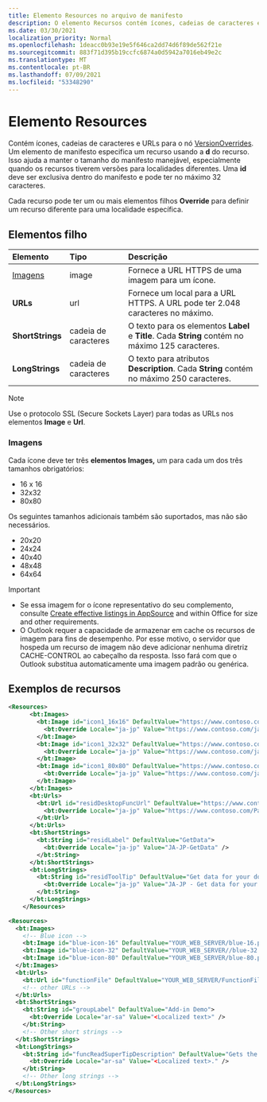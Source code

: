 ```yaml
---
title: Elemento Resources no arquivo de manifesto
description: O elemento Recursos contém ícones, cadeias de caracteres e URLs para o nó VersionOverrides.
ms.date: 03/30/2021
localization_priority: Normal
ms.openlocfilehash: 1deacc0b93e19e5f646ca2dd74d6f89de562f21e
ms.sourcegitcommit: 883f71d395b19ccfc6874a0d5942a7016eb49e2c
ms.translationtype: MT
ms.contentlocale: pt-BR
ms.lasthandoff: 07/09/2021
ms.locfileid: "53348290"
---
```

# <a name="resources-element"></a>Elemento Resources

Contém ícones, cadeias de caracteres e URLs para o nó [VersionOverrides](versionoverrides.md). Um elemento de manifesto especifica um recurso usando a **d** do recurso. Isso ajuda a manter o tamanho do manifesto manejável, especialmente quando os recursos tiverem versões para localidades diferentes. Uma **id** deve ser exclusiva dentro do manifesto e pode ter no máximo 32 caracteres.

Cada recurso pode ter um ou mais elementos filhos **Override** para definir um recurso diferente para uma localidade específica.

## <a name="child-elements"></a>Elementos filho

|  Elemento |  Tipo  |  Descrição  |
|:-----|:-----|:-----|
|  [Imagens](#images)            |  image   |  Fornece a URL HTTPS de uma imagem para um ícone. |
|  **URLs**                |  url     |  Fornece um local para a URL HTTPS. A URL pode ter 2.048 caracteres no máximo. |
|  **ShortStrings** |  cadeia de caracteres  |  O texto para os elementos **Label** e **Title**. Cada **String** contém no máximo 125 caracteres.|
|  **LongStrings**  |  cadeia de caracteres  | O texto para atributos **Description**. Cada **String** contém no máximo 250 caracteres.|

> [!NOTE]
> Use o protocolo SSL (Secure Sockets Layer) para todas as URLs nos elementos **Image** e **Url**.

### <a name="images"></a>Imagens

Cada ícone deve ter três **elementos Images,** um para cada um dos três tamanhos obrigatórios:

- 16 x 16
- 32x32
- 80x80

Os seguintes tamanhos adicionais também são suportados, mas não são necessários.

- 20x20
- 24x24
- 40x40
- 48x48
- 64x64

> [!IMPORTANT]
>
> - Se essa imagem for o ícone representativo do seu complemento, consulte [Create effective listings in AppSource](/office/dev/store/create-effective-office-store-listings#create-an-icon-for-your-add-in) and within Office for size and other requirements.
> - O Outlook requer a capacidade de armazenar em cache os recursos de imagem para fins de desempenho. Por esse motivo, o servidor que hospeda um recurso de imagem não deve adicionar nenhuma diretriz CACHE-CONTROL ao cabeçalho da resposta. Isso fará com que o Outlook substitua automaticamente uma imagem padrão ou genérica.

## <a name="resources-examples"></a>Exemplos de recursos

```XML
<Resources>
      <bt:Images>
        <bt:Image id="icon1_16x16" DefaultValue="https://www.contoso.com/icon_default.png">
          <bt:Override Locale="ja-jp" Value="https://www.contoso.com/ja-jp16-icon_default.png" />
        </bt:Image>
        <bt:Image id="icon1_32x32" DefaultValue="https://www.contoso.com/icon_default.png">
          <bt:Override Locale="ja-jp" Value="https://www.contoso.com/ja-jp32-icon_default.png" />
        </bt:Image>
        <bt:Image id="icon1_80x80" DefaultValue="https://www.contoso.com/icon_default.png">
          <bt:Override Locale="ja-jp" Value="https://www.contoso.com/ja-jp80-icon_default.png" />
        </bt:Image>
      </bt:Images>
      <bt:Urls>
        <bt:Url id="residDesktopFuncUrl" DefaultValue="https://www.contoso.com/Pages/Home.aspx">
          <bt:Override Locale="ja-jp" Value="https://www.contoso.com/Pages/Home.aspx" />
        </bt:Url>
      </bt:Urls>
      <bt:ShortStrings>
        <bt:String id="residLabel" DefaultValue="GetData">
          <bt:Override Locale="ja-jp" Value="JA-JP-GetData" />
        </bt:String>
      </bt:ShortStrings>
      <bt:LongStrings>
        <bt:String id="residToolTip" DefaultValue="Get data for your document.">
          <bt:Override Locale="ja-jp" Value="JA-JP - Get data for your document." />
        </bt:String>
      </bt:LongStrings>
    </Resources>
```

```xml
<Resources>
  <bt:Images>
    <!-- Blue icon -->
    <bt:Image id="blue-icon-16" DefaultValue="YOUR_WEB_SERVER/blue-16.png"/>
    <bt:Image id="blue-icon-32" DefaultValue="YOUR_WEB_SERVER//blue-32.png"/>
    <bt:Image id="blue-icon-80" DefaultValue="YOUR_WEB_SERVER/blue-80.png"/>
  </bt:Images>
  <bt:Urls>
    <bt:Url id="functionFile" DefaultValue="YOUR_WEB_SERVER/FunctionFile/Functions.html"/>
    <!-- other URLs -->
  </bt:Urls>
  <bt:ShortStrings>
    <bt:String id="groupLabel" DefaultValue="Add-in Demo">
      <bt:Override Locale="ar-sa" Value="<Localized text>" />
    </bt:String>
    <!-- Other short strings -->
  </bt:ShortStrings>
  <bt:LongStrings>
    <bt:String id="funcReadSuperTipDescription" DefaultValue="Gets the subject of the message or appointment.">
      <bt:Override Locale="ar-sa" Value="<Localized text>." />
    </bt:String>
    <!-- Other long strings -->
  </bt:LongStrings>
</Resources>
```
